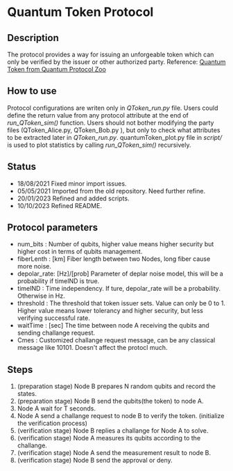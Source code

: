 # Quantum Token Protocol

## Description
 The protocol provides a way for issuing an unforgeable token which can only be verified by the issuer or other authorized party.
 Reference: [Quantum Token from Quantum Protocol Zoo](https://wiki.veriqloud.fr/index.php?title=Quantum_Token)

## How to use
  Protocol configurations are writen only in *QToken_run.py* file. Users could define the return value from any protocol attribute at the end of *run_QToken_sim()* function.
Users should not bother modifying the party files (QToken_Alice.py, QToken_Bob.py ), but only to check what attributes to be extracted later in *QToken_run.py*.
quantumToken_plot.py file in *script/* is used to plot statistics by calling *run_QToken_sim()* recursively.

## Status
- 18/08/2021 Fixed minor import issues.
- 05/05/2021 Imported from the old repository. Need further refine.
- 20/01/2023 Refined and added scripts.
- 10/10/2023 Refined README.

## Protocol parameters

- num_bits    : Number of qubits, higher value means higher security but higher cost in terms of qubits management.
- fiberLenth  : [km] Fiber length between two Nodes, long fiber cause more noise.
- depolar_rate: [Hz]/[prob] Parameter of deplar noise model, this will be a probability if timeIND is true.
- timeIND     : Time independency. If ture, depolar_rate will be a probability. Otherwise in Hz.
- threshold   : The threshold that token issuer sets. Value can only be 0 to 1. Higher value means lower tolerancy and higher security, but less verifying successful rate.
- waitTime    : [sec] The time between node A receiving the qubits and sending challange request.
- Cmes        : Customized challange request message, can be any classical message like 10101. Doesn't affect the protocl much.


## Steps
 1. (preparation stage) Node B prepares N random qubits and record the states.
 2. (preparation stage) Node B send the qubits(the token) to node A.
 3. Node A wait for T seconds.
 4. Node A send a challange request to node B to verify the token. (initialize the verification process)
 5. (verification stage) Node B replies a challange for Node A to solve. 
 6. (verification stage) Node A measures its qubits according to the challange.
 7. (verification stage) Node A send the measurement result to node B.
 8. (verification stage) Node B send the approval or deny.

